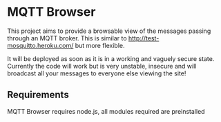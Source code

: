 # MQTT Browser

This project aims to provide a browsable view of the messages passing through an MQTT broker. This is similar to http://test-mosquitto.heroku.com/ but more flexible.

It will be deployed as soon as it is in a working and vaguely secure state. Currently the code will work but is very unstable, insecure and will broadcast all your messages to everyone else viewing the site!

## Requirements

MQTT Browser requires node.js, all modules required are preinstalled